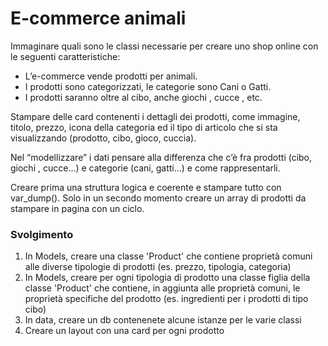 # E-commerce animali

Immaginare quali sono le classi necessarie per creare uno shop online con le seguenti caratteristiche:

- L’e-commerce vende prodotti per animali.
- I prodotti sono categorizzati, le categorie sono Cani o Gatti.
- I prodotti saranno oltre al cibo, anche giochi , cucce , etc.

Stampare delle card contenenti i dettagli dei prodotti, come immagine, titolo, prezzo, icona della categoria ed il tipo di articolo che si sta visualizzando (prodotto, cibo, gioco, cuccia).

Nel “modellizzare” i dati pensare alla differenza che c’è fra prodotti (cibo, giochi , cucce…) e categorie (cani, gatti…) e come rappresentarli.

Creare prima una struttura logica e coerente e stampare tutto con var_dump(). Solo in un secondo momento creare un array di prodotti da stampare in pagina con un ciclo.

### Svolgimento

1. In Models, creare una classe 'Product' che contiene proprietà comuni alle diverse tipologie di prodotti (es. prezzo, tipologia, categoria)
2. In Models, creare per ogni tipologia di prodotto una classe figlia della classe 'Product' che contiene, in aggiunta alle proprietà comuni, le proprietà specifiche del prodotto (es. ingredienti per i prodotti di tipo cibo)
3. In data, creare un db contenenete alcune istanze per le varie classi
4. Creare un layout con una card per ogni prodotto
